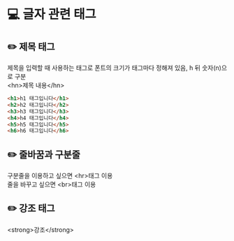 # 💻 글자 관련 태그

## ✏️ 제목 태그

제목을 입력할 때 사용하는 태그로 폰트의 크기가 태그마다 정해져 있음, h 뒤 숫자(n)으로 구분  
\<hn>제목 내용\</hn>

```html
<h1>h1 태그입니다</h1>
<h2>h2 태그입니다</h2>
<h3>h3 태그입니다</h3>
<h4>h4 태그입니다</h4>
<h5>h5 태그입니다</h5>
<h6>h6 태그입니다</h6>
```

## ✏️ 줄바꿈과 구분줄

구분줄을 이용하고 싶으면 \<hr>태그 이용  
줄을 바꾸고 싶으면 \<br>태그 이용

## ✏️ 강조 태그

\<strong>강조\</strong>
